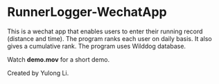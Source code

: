 # RunnerLogger-WechatApp

This is a wechat app that enables users to enter their running record (distance and time). The program ranks each user on daily basis. It also gives a cumulative rank. The program uses Wilddog database.

Watch **demo.mov** for a short demo.

Created by Yulong Li.
